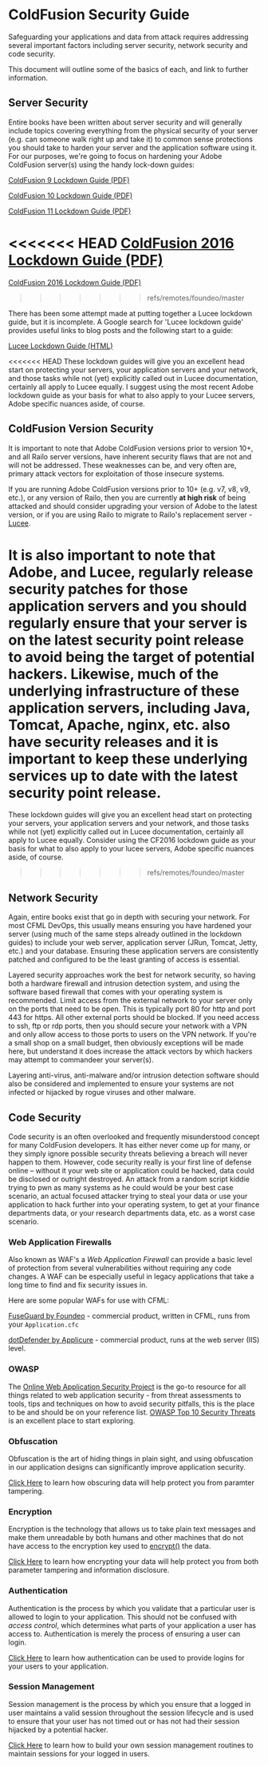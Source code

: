 # ColdFusion Security Guide

Safeguarding your applications and data from attack requires addressing several important factors including server security, network security and code security. 

This document will outline some of the basics of each, and link to further information.

## Server Security

Entire books have been written about server security and will generally include topics covering everything from the physical security of your server (e.g. can someone walk right up and take it) to common sense protections you should take to harden your server and the application software using it. For our purposes, we're going to focus on hardening your Adobe ColdFusion server(s) using the handy lock-down guides:

[ColdFusion 9 Lockdown Guide (PDF)](http://adobe.ly/1IeIilP)

[ColdFusion 10 Lockdown Guide (PDF)](http://adobe.ly/1QRsiHL)

[ColdFusion 11 Lockdown Guide (PDF)](http://adobe.ly/1mdJkEk)

<<<<<<< HEAD
[ColdFusion 2016 Lockdown Guide (PDF)](http://adobe.ly/1ZIK4zi)
=======
[ColdFusion 2016 Lockdown Guide (PDF)](http://wwwimages.adobe.com/content/dam/acom/en/products/coldfusion/pdfs/coldfusion-2016-lockdown-guide.pdf)
>>>>>>> refs/remotes/foundeo/master

There has been some attempt made at putting together a Lucee lockdown guide, but it is incomplete. A Google search for 'Lucee lockdown guide' provides useful links to blog posts and the following start to a guide:

[Lucee Lockdown Guide (HTML)](http://bit.ly/1OebHiz)

<<<<<<< HEAD
These lockdown guides will give you an excellent head start on protecting your servers, your application servers and your network, and those tasks while not (yet) explicitly called out in Lucee documentation, certainly all apply to Lucee equally. I suggest using the most recent Adobe lockdown guide as your basis for what to also apply to your Lucee servers, Adobe specific nuances aside, of course.

## ColdFusion Version Security

It is important to note that Adobe ColdFusion versions prior to version 10+, and all Railo server versions, have inherent security flaws that are not and will not be addressed. These weaknesses can be, and very often are, primary attack vectors for exploitation of those insecure systems. 

If you are running Adobe ColdFusion versions prior to 10+ (e.g. v7, v8, v9, etc.), or any version of Railo, then you are currently **at high risk** of being attacked and should consider upgrading your version of Adobe to the latest version, or if you are using Railo to migrate to Railo's replacement server - [Lucee](http://bit.ly/1LWdyrv).

It is also important to note that Adobe, and Lucee, regularly release security patches for those application servers and you should regularly ensure that your server is on the latest security point release to avoid being the target of potential hackers. Likewise, much of the underlying infrastructure of these application servers, including Java, Tomcat, Apache, nginx, etc. also have security releases and it is important to keep these underlying services up to date with the latest security point release.
=======
These lockdown guides will give you an excellent head start on protecting your servers, your application servers and your network, and those tasks while not (yet) explicitly called out in Lucee documentation, certainly all apply to Lucee equally. Consider using the CF2016 lockdown guide as your basis for what to also apply to your lucee servers, Adobe specific nuances aside, of course.
>>>>>>> refs/remotes/foundeo/master

## Network Security

Again, entire books exist that go in depth with securing your network. For most CFML DevOps, this usually means ensuring you have hardened your server (using much of the same steps already outlined in the lockdown guides) to include your web server, application server (JRun, Tomcat, Jetty, etc.) and your database. Ensuring these application servers are consistently patched and configured to be the least granting of access is essential. 

Layered security approaches work the best for network security, so having both a hardware firewall and intrusion detection system, and using the software based firewall that comes with your operating system is recommended. Limit access from the external network to your server only on the ports that need to be open. This is typically port 80 for http and port 443 for https. All other external ports should be blocked. If you need access to ssh, ftp or rdp ports, then you should secure your network with a VPN and only allow access to those ports to users on the VPN network. If you're a small shop on a small budget, then obviously exceptions will be made here, but understand it does increase the attack vectors by which hackers may attempt to commandeer your server(s). 

Layering anti-virus, anti-malware and/or intrusion detection software should also be considered and implemented to ensure your systems are not infected or hijacked by rogue viruses and other malware.

## Code Security

Code security is an often overlooked and frequently misunderstood concept for many ColdFusion developers. It has either never come up for many, or they simply ignore possible security threats believing a breach will never happen to them. However, code security really is your first line of defense online – without it your web site or application could be hacked, data could be disclosed or outright destroyed. An attack from a random script kiddie trying to pwn as many systems as he could would be your best case scenario, an actual focused attacker trying to steal your data or use your application to hack further into your operating system, to get at your finance departments data, or your research departments data, etc. as a worst case scenario. 

### Web Application Firewalls

Also known as WAF's a _Web Application Firewall_ can provide a basic level of protection from several vulnerabilities without requiring any code changes. A WAF can be especially useful in legacy applications that take a long time to find and fix security issues in. 

Here are some popular WAFs for use with CFML:

[FuseGuard by Foundeo](https://foundeo.com/security/) - commercial product, written in CFML, runs from your `Application.cfc`

[dotDefender by Applicure](http://www.applicure.com/Products/dotdefender) - commercial product, runs at the web server (IIS) level.



### OWASP

The [Online Web Application Security Project](http://bit.ly/1devYyR) is the go-to resource for all things related to web application security - from threat assessments to tools, tips and techniques on how to avoid security pitfalls, this is the place to be and should be on your reference list. [OWASP Top 10 Security Threats](http://bit.ly/1bJUzsy) is an excellent place to start exploring.

### Obfuscation

Obfuscation is the art of hiding things in plain sight, and using obfuscation in our application designs can significantly improve application security.

[Click Here](/security-obfuscation) to learn how obscuring data will help protect you from paramter tampering.

### Encryption

Encryption is the technology that allows us to take plain text messages and make them unreadable by both humans and other machines that do not have access to the encryption key used to [encrypt()](/encrypt) the data.

[Click Here](/security-encryption) to learn how encrypting your data will help protect you from both parameter tampering and information disclosure.

### Authentication

Authentication is the process by which you validate that a particular user is allowed to login to your application. This should not be confused with *access control*, which determines what parts of your application a user has access to. Authentication is merely the process of ensuring a user can login.

[Click Here](/security-authentication) to learn how authentication can be used to provide logins for your users to your application.

### Session Management

Session management is the process by which you ensure that a logged in user maintains a valid session throughout the session lifecycle and is used to ensure that your user has not timed out or has not had their session hijacked by a potential hacker.

[Click Here](/security-session-management) to learn how to build your own session management routines to maintain sessions for your logged in users.
